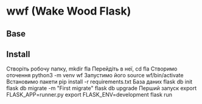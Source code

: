 # wwf (Wake Wood Flask)

## Base



## Install

Створіть робочу папку,
    mkdir fla
Перейдіть в неї,
    cd fla
Створимо оточення
    python3 -m venv wf
Запустимо його
    source wf/bin/activate
Встановимо пакети
    pip install -r requirements.txt
База даних
    flask db init
    flask db migrate -m "First migrate"
    flask db upgrade
Перший запуск
    export FLASK_APP=runner.py
    export FLASK_ENV=development
    flask run
